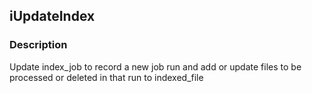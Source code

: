 ## iUpdateIndex

### Description

Update index_job to record a new job run and add or update files to be processed or deleted
in that run to indexed_file


  